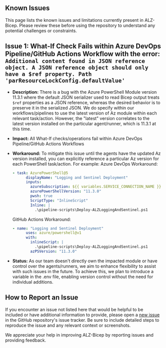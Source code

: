 <!-- markdownlint-disable -->
## Known Issues
<!-- markdownlint-restore -->

This page lists the known issues and limitations currently present in ALZ-Bicep. Please review these before using the repository to understand any potential challenges or constraints.

## Issue 1: What-If Check Fails within Azure DevOps Pipeline/GitHub Actions Workflow with the error: `Additional content found in JSON reference object. A JSON reference object should only have a $ref property. Path 'parResourceLockConfig.defaultValue'`

- **Description:** There is a bug with the Azure PowerShell Module version 11.3.1 where the default JSON serializer used to read Bicep output treats `$ref` properties as a JSON reference, whereas the desired behavior is to preserve it in the serialized JSON. We do specify within our workflows/pipelines to use the latest version of Az module within each relevant task/action. However, the "latest" version correlates to the latest version installed on the particular agent/runner, which is 11.3.1 at this time.
- **Impact:** All What-If checks/operations fail within Azure DevOps Pipeline/GitHub Actions Workflows
- **Workaround:** To mitigate this issue until the agents have the updated Az version installed, you can explicitly reference a particular Az version for each PowerShell task/action. For example:
  Azure DevOps Workaround:

  ```yaml
  - task: AzurePowerShell@5
        displayName: "Logging and Sentinel Deployment"
        inputs:
          azureSubscription: ${{ variables.SERVICE_CONNECTION_NAME }}
          azurePowerShellVersion: "11.3.0"
          pwsh: true
          ScriptType: "InlineScript"
          Inline: |
            .\pipeline-scripts\Deploy-ALZLoggingAndSentinel.ps1
  ```

  GitHub Actions Workaround:

  ```yaml
  - name: "Logging and Sentinel Deployment"
        uses: azure/powershell@v1
        with:
          inlineScript: |
            .\pipeline-scripts\Deploy-ALZLoggingAndSentinel.ps1
          azPSVersion: "11.3.0"
  ```

- **Status:** As our team doesn't directly own the impacted module or have control over the agents/runners, we aim to enhance flexibility to assist with such issues in the future. To achieve this, we plan to introduce a variable in the .env file, enabling version control without the need for individual additions.

## How to Report an Issue

If you encounter an issue not listed here that would be helpful to be included or have additional information to provide, please open a [new issue](https://github.com/Azure/ALZ-Bicep/issues/new?assignees=&labels=bug&projects=&template=bug-report-issue-form.yaml&title=%5BPLACEHOLDER%5D+-+Place+a+descriptive+title+here) in the GitHub repository's issue tracker. Be sure to include detailed steps to reproduce the issue and any relevant context or screenshots.

We appreciate your help in improving ALZ-Bicep by reporting issues and providing feedback.
